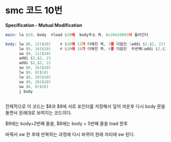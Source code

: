 # smc 코드 10번

**Speciﬁcation - Mutual Modiﬁcation**

```asm
main: la $10, body	#load $10에  body주소 즉, 0x20420003이 들어간다

body: lw $8, 12($10) 	# $10에 12가 더해진 즉, 3줄 다음인 (addi $2,$2, 21) 								0x20420015가 $8에 load
      lw $9, 16($10)   	# $10에 16가 더해진 즉, 4줄 다음인  두번째(addi $2,$2, 21) 							0x20420015가 $9에 load
      sw $9, 12($10)                     
      addi $2,$2, 21       
      addi $2,$2, 21   
      sw $8, 16($10)        
      lw $9, 8($10)        
      lw $8, 20($10)        
      sw $9, 20($10)        
      sw $8, 8($10)         
      j body  
                   

```





전체적으로 이 코드는 $8과 $9에 서로 포인터를 저장해서 덮어 씌운후 다시 body 문을 돌면서 원래대로 보여지는 코드이다.



$9에는 body+2번째 줄을, $8에는 body + 5번째 줄을  load 한후

바꿔서 sw 한 후에 반복하는 과정에 다시 바뀌어 원래 자리애 sw 된다.